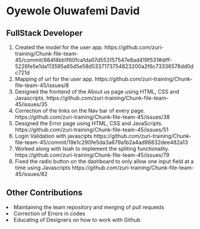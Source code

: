 <h1>Oyewole Oluwafemi David</h1>
<h2>FullStack Developer</h2>
<ol>
<li>Created the model for the user app.  https://github.com/zuri-training/Chunk-file-team-45/commit/884f4bb1f60fca1da07d553157547e8ad419f531#diff-5226fe5e1da113595a65d5e58d5337173754823200a2f6c73336578dd0dc721d </li>
  <li> Mapping of url for the user app. https://github.com/zuri-training/Chunk-file-team-45/issues/8</li>
  <li> Designed the frontend of the About us page using HTML, CSS and Javascripts. https://github.com/zuri-training/Chunk-file-team-45/issues/35</li>
  <li> Correction of the links on the Nav bar of every page.   https://github.com/zuri-training/Chunk-file-team-45/issues/38</li>
  <li> Designed the Error page using HTML, CSS and JavaScripts. https://github.com/zuri-training/Chunk-file-team-45/issues/51</li>
  <li> Login Validation with javascipts https://github.com/zuri-training/Chunk-file-team-45/commit/19e1c290fe5da3a679a1b2a4ad98832dee482a13</li>
  <li> Worked along with Isiah to implement the spliting functionality. https://github.com/zuri-training/Chunk-file-team-45/issues/79</li>
  <li> Fixed the radio button on the dashboard to only allow one input field at a time using Javascripts https://github.com/zuri-training/Chunk-file-team-45/issues/82</li>
</ol>
<h2>Other Contributions</h2>
<li>Maintaining the team repository and merging of pull requests</li>
<li>Correction of Errors in codes</li>
<li>Educating of Designers on how to work with Github</li>

